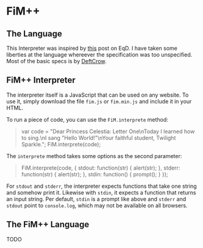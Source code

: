 # FiM++

## The Language

This Interpreter was inspired by [this](http://www.equestriadaily.com/2012/10/editorial-fim-pony-programming-language.html#more) post on EqD. I have taken some liberties at the language whereever the specification was too unspecified. Most of the basic specs is by [DeftCrow](http://deftcrow.deviantart.com/art/FiM-Programming-Hello-World-99-Jugs-of-Cider-330736334).

## FiM++ Interpreter

The interpreter itself is a JavaScript that can be used on any website. To use it, simply download the file `fim.js` or `fim.min.js` and include it in your HTML.

To run a piece of code, you can use the `FiM.interprete` method:

> var code = "Dear Princess Celestia: Letter One\nToday I learned how to sing.\nI sang "Hello World!"\nYour faithful student, Twilight Sparkle.";
> FiM.interprete(code);

The `interprete` method takes some options as the second parameter:

> FiM.interprete(code, {
>    stdout: function(str) { alert(str); },
>    stderr: function(str) { alert(str); },
>    stdin: function() { prompt(); }
> });

For `stdout` and `stderr`, the interpreter expects functions that take one string and somehow print it. Likewise with `stdin`, it expects a function that returns an input string. Per default, `stdin` is a prompt like above and `stderr` and `stdout` point to `console.log`, which may not be available on all browsers.

## The FiM++ Language

TODO
